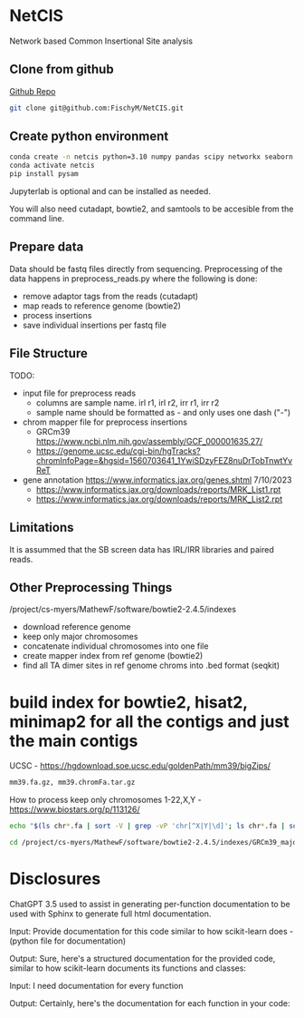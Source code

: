
# NetCIS

Network based Common Insertional Site analysis

## Clone from github

[Github Repo](https://github.com/FischyM/NetCIS)

```bash
git clone git@github.com:FischyM/NetCIS.git
```

## Create python environment

```bash
conda create -n netcis python=3.10 numpy pandas scipy networkx seaborn docopt jupyterlab tqdm Biopython
conda activate netcis
pip install pysam
```

Jupyterlab is optional and can be installed as needed.

You will also need cutadapt, bowtie2, and samtools to be accesible from the command line.

## Prepare data

Data should be fastq files directly from sequencing. Preprocessing of the data happens in preprocess_reads.py where the following is done:

- remove adaptor tags from the reads (cutadapt)
- map reads to reference genome (bowtie2)
- process insertions
- save individual insertions per fastq file

## File Structure

TODO:

- input file for preprocess reads
  - columns are sample name. irl r1, irl r2, irr r1, irr r2
  - sample name should be formatted as <treatment>-<id> and only uses one dash ("-")
- chrom mapper file for preprocess insertions
  - GRCm39 <https://www.ncbi.nlm.nih.gov/assembly/GCF_000001635.27/>
  - <https://genome.ucsc.edu/cgi-bin/hgTracks?chromInfoPage=&hgsid=1560703641_1YwiSDzyFEZ8nuDrTobTnwtYvReT>
- gene annotation <https://www.informatics.jax.org/genes.shtml> 7/10/2023
  - <https://www.informatics.jax.org/downloads/reports/MRK_List1.rpt>
  - <https://www.informatics.jax.org/downloads/reports/MRK_List2.rpt>

## Limitations

It is assummed that the SB screen data has IRL/IRR libraries and paired reads.

## Other Preprocessing Things

/project/cs-myers/MathewF/software/bowtie2-2.4.5/indexes

- download reference genome
- keep only major chromosomes
- concatenate individual chromosomes into one file
- create mapper index from ref genome (bowtie2)
- find all TA dimer sites in ref genome chroms into .bed format (seqkit)

# build index for bowtie2, hisat2, minimap2 for all the contigs and just the main contigs

UCSC - <https://hgdownload.soe.ucsc.edu/goldenPath/mm39/bigZips/>

```bash
mm39.fa.gz, mm39.chromFa.tar.gz
```

How to process keep only chromosomes 1-22,X,Y - <https://www.biostars.org/p/113126/>

```bash
echo "$(ls chr*.fa | sort -V | grep -vP 'chr[^X|Y|\d]'; ls chr*.fa | sort -V | grep -vP 'chr[\d|X|Y]')" | xargs cat > GRCm39.fa

cd /project/cs-myers/MathewF/software/bowtie2-2.4.5/indexes/GRCm39_major
```

# Disclosures

ChatGPT 3.5 used to assist in generating per-function documentation to be used with Sphinx to generate full html documentation.

Input: Provide documentation for this code similar to how scikit-learn does - (python file for documentation)

Output: Sure, here's a structured documentation for the provided code, similar to how scikit-learn documents its functions and classes:

Input: I need documentation for every function

Output: Certainly, here's the documentation for each function in your code:
